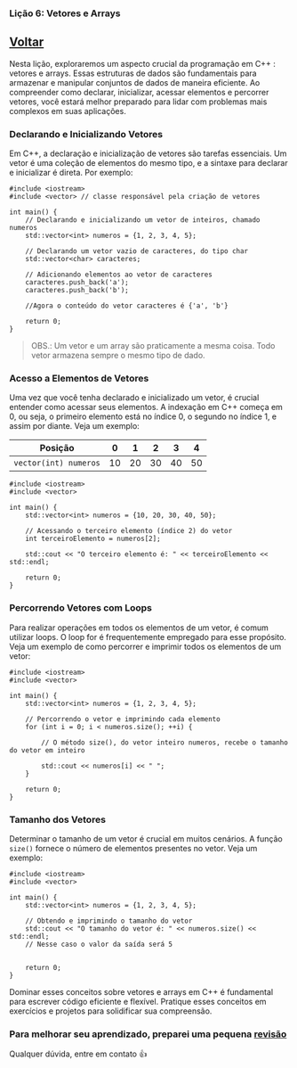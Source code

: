 ### Lição 6: Vetores e Arrays

## [Voltar](https://github.com/ThiagoSousa81/Basico-de-CPP#readme)

Nesta lição, exploraremos um aspecto crucial da programação em C++ : vetores e arrays. Essas estruturas de dados são fundamentais para armazenar e manipular conjuntos de dados de maneira eficiente. Ao compreender como declarar, inicializar, acessar elementos e percorrer vetores, você estará melhor preparado para lidar com problemas mais complexos em suas aplicações.

### Declarando e Inicializando Vetores

Em C++, a declaração e inicialização de vetores são tarefas essenciais. Um vetor é uma coleção de elementos do mesmo tipo, e a sintaxe para declarar e inicializar é direta. Por exemplo:

    #include <iostream>
    #include <vector> // classe responsável pela criação de vetores

    int main() {
        // Declarando e inicializando um vetor de inteiros, chamado numeros
        std::vector<int> numeros = {1, 2, 3, 4, 5};

        // Declarando um vetor vazio de caracteres, do tipo char
        std::vector<char> caracteres;

        // Adicionando elementos ao vetor de caracteres
        caracteres.push_back('a');
        caracteres.push_back('b');
        
        //Agora o conteúdo do vetor caracteres é {'a', 'b'}

        return 0;
    }

> OBS.: Um vetor e um array são praticamente a mesma coisa. Todo vetor armazena sempre o mesmo tipo de dado.

### Acesso a Elementos de Vetores

Uma vez que você tenha declarado e inicializado um vetor, é crucial entender como acessar seus elementos. A indexação em C++ começa em 0, ou seja, o primeiro elemento está no índice 0, o segundo no índice 1, e assim por diante. Veja um exemplo:

| Posição | 0 | 1 | 2 | 3 | 4 |
| --- | --- | --- | --- | --- | --- |
| <code>vector(int) numeros</code> | 10 | 20 | 30 | 40 | 50 |

    #include <iostream>
    #include <vector>

    int main() {
        std::vector<int> numeros = {10, 20, 30, 40, 50};

        // Acessando o terceiro elemento (índice 2) do vetor
        int terceiroElemento = numeros[2];

        std::cout << "O terceiro elemento é: " << terceiroElemento << std::endl;

        return 0;
    }

### Percorrendo Vetores com Loops

Para realizar operações em todos os elementos de um vetor, é comum utilizar loops. O loop for é frequentemente empregado para esse propósito. Veja um exemplo de como percorrer e imprimir todos os elementos de um vetor:

    #include <iostream>
    #include <vector>

    int main() {
        std::vector<int> numeros = {1, 2, 3, 4, 5};

        // Percorrendo o vetor e imprimindo cada elemento
        for (int i = 0; i < numeros.size(); ++i) {

            // O método size(), do vetor inteiro numeros, recebe o tamanho do vetor em inteiro

            std::cout << numeros[i] << " ";
        }

        return 0;
    }

### Tamanho dos Vetores

Determinar o tamanho de um vetor é crucial em muitos cenários. A função <code>size()</code> fornece o número de elementos presentes no vetor. Veja um exemplo:

    #include <iostream>
    #include <vector>

    int main() {
        std::vector<int> numeros = {1, 2, 3, 4, 5};

        // Obtendo e imprimindo o tamanho do vetor
        std::cout << "O tamanho do vetor é: " << numeros.size() << std::endl;
        // Nesse caso o valor da saída será 5


        return 0;
    }

Dominar esses conceitos sobre vetores e arrays em C++ é fundamental para escrever código eficiente e flexível. Pratique esses conceitos em exercícios e projetos para solidificar sua compreensão. 

### Para melhorar seu aprendizado, preparei uma pequena [revisão](https://github.com/ThiagoSousa81/Basico-de-CPP/blob/main/Revisao6.md)

Qualquer dúvida, entre em contato 👍

